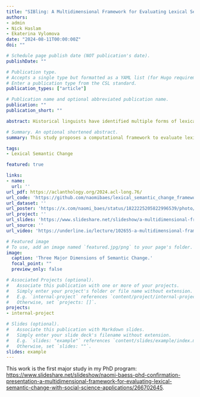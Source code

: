 ```yaml
---
title: "SIBling: A Multidimensional Framework for Evaluating Lexical Semantic Change with Social Science Applications"
authors:
- admin
- Nick Haslam
- Ekaterina Vylomova
date: "2024-08-11T00:00:00Z"
doi: ""

# Schedule page publish date (NOT publication's date).
publishDate: ""

# Publication type.
# Accepts a single type but formatted as a YAML list (for Hugo requirements).
# Enter a publication type from the CSL standard.
publication_types: ["article"]

# Publication name and optional abbreviated publication name.
publication: ""
publication_short: ""

abstract: Historical linguists have identified multiple forms of lexical semantic change. We present a three-dimensional framework for integrating these forms and a unified computational methodology for evaluating them concurrently. The dimensions represent increases or decreases in semantic 1) sentiment (valence of a target word’s collocates), 2) intensity (emotional arousal of collocates or the frequency of intensifiers), and 3) breadth (diversity of contexts in which the target word appears). These dimensions can be complemented by evaluation of shifts in the frequency of the target words and the thematic content of its collocates. This framework enables lexical semantic change to be mapped economically and systematically and has applications in computational social science. We present an illustrative analysis of semantic shifts in mental health and mental illness in two corpora, demonstrating patterns of semantic change that illuminate contemporary concerns about pathologization, stigma, and concept creep.

# Summary. An optional shortened abstract.
summary: This study proposes a computational framework to evaluate lexical semantic change in a way that economically integrates forms identified by historical linguists and uses it to analyze semantic shifts in mental health and mental illness.

tags:
- Lexical Semantic Change

featured: true

links:
- name: 
  url: ''
url_pdf: https://aclanthology.org/2024.acl-long.76/
url_code: 'https://github.com/naomibaes/lexical_semantic_change_framework'
url_dataset: ''
url_poster: 'https://x.com/naomi_baes/status/1822225205822996539/photo/1'
url_project: ''
url_slides: 'https://www.slideshare.net/slideshow/a-multidimensional-framework-for-evaluating-lexical-semantic-change-with-social-science-applications/270910049'
url_source: ''
url_video: 'https://underline.io/lecture/102655-a-multidimensional-framework-for-evaluating-lexical-semantic-change-with-social-science-applications '

# Featured image
# To use, add an image named `featured.jpg/png` to your page's folder. 
image:
  caption: 'Three Major Dimensions of Semantic Change.'
  focal_point: ""
  preview_only: false

# Associated Projects (optional).
#   Associate this publication with one or more of your projects.
#   Simply enter your project's folder or file name without extension.
#   E.g. `internal-project` references `content/project/internal-project/index.md`.
#   Otherwise, set `projects: []`.
projects:
- internal-project

# Slides (optional).
#   Associate this publication with Markdown slides.
#   Simply enter your slide deck's filename without extension.
#   E.g. `slides: "example"` references `content/slides/example/index.md`.
#   Otherwise, set `slides: ""`.
slides: example
---
```


This work is the first major study in my PhD program: https://www.slideshare.net/slideshow/naomi-baess-phd-confirmation-presentation-a-multidimensional-framework-for-evaluating-lexical-semantic-change-with-social-science-applications/266702645.

